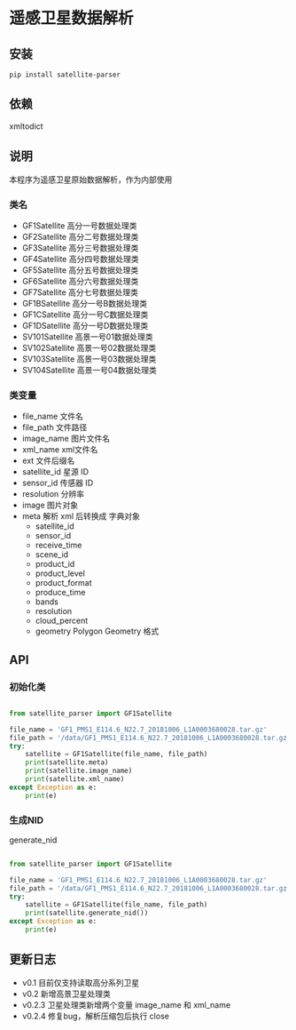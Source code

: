# 遥感卫星数据解析

## 安装

```shell
pip install satellite-parser
```

## 依赖

xmltodict

## 说明

本程序为遥感卫星原始数据解析，作为内部使用

### 类名

- GF1Satellite 高分一号数据处理类
- GF2Satellite 高分二号数据处理类
- GF3Satellite 高分三号数据处理类
- GF4Satellite 高分四号数据处理类
- GF5Satellite 高分五号数据处理类
- GF6Satellite 高分六号数据处理类
- GF7Satellite 高分七号数据处理类
- GF1BSatellite 高分一号B数据处理类
- GF1CSatellite 高分一号C数据处理类
- GF1DSatellite 高分一号D数据处理类
- SV101Satellite 高景一号01数据处理类
- SV102Satellite 高景一号02数据处理类
- SV103Satellite 高景一号03数据处理类
- SV104Satellite 高景一号04数据处理类

### 类变量

- file_name 文件名
- file_path 文件路径
- image_name 图片文件名
- xml_name xml文件名
- ext 文件后缀名
- satellite_id 星源 ID
- sensor_id 传感器 ID
- resolution 分辨率
- image 图片对象
- meta 解析 xml 后转换成 字典对象
  - satellite_id
  - sensor_id
  - receive_time
  - scene_id
  - product_id
  - product_level
  - product_format
  - produce_time
  - bands
  - resolution
  - cloud_percent
  - geometry Polygon Geometry 格式

## API

### 初始化类

```python

from satellite_parser import GF1Satellite

file_name = 'GF1_PMS1_E114.6_N22.7_20181006_L1A0003680028.tar.gz'
file_path = '/data/GF1_PMS1_E114.6_N22.7_20181006_L1A0003680028.tar.gz'
try:
    satellite = GF1Satellite(file_name, file_path)
    print(satellite.meta)
    print(satellite.image_name)
    print(satellite.xml_name)
except Exception as e:
    print(e)
```

### 生成NID

generate_nid

```python

from satellite_parser import GF1Satellite

file_name = 'GF1_PMS1_E114.6_N22.7_20181006_L1A0003680028.tar.gz'
file_path = '/data/GF1_PMS1_E114.6_N22.7_20181006_L1A0003680028.tar.gz'
try:
    satellite = GF1Satellite(file_name, file_path)
    print(satellite.generate_nid())
except Exception as e:
    print(e)
```

## 更新日志

- v0.1 目前仅支持读取高分系列卫星
- v0.2 新增高景卫星处理类
- v0.2.3 卫星处理类新增两个变量 image_name 和 xml_name
- v0.2.4 修复bug，解析压缩包后执行 close
